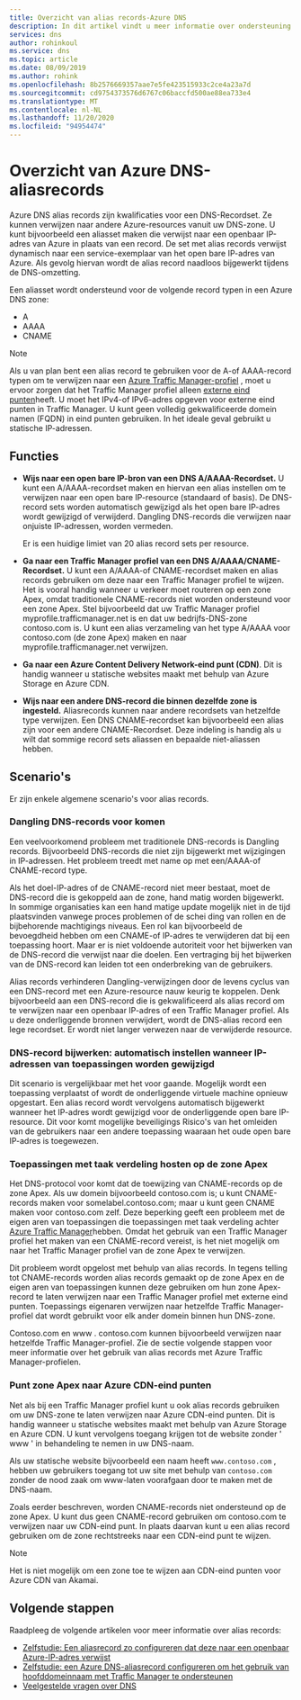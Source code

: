 ```yaml
---
title: Overzicht van alias records-Azure DNS
description: In dit artikel vindt u meer informatie over ondersteuning voor alias records in Microsoft Azure DNS.
services: dns
author: rohinkoul
ms.service: dns
ms.topic: article
ms.date: 08/09/2019
ms.author: rohink
ms.openlocfilehash: 8b2576669357aae7e5fe423515933c2ce4a23a7d
ms.sourcegitcommit: cd9754373576d6767c06baccfd500ae88ea733e4
ms.translationtype: MT
ms.contentlocale: nl-NL
ms.lasthandoff: 11/20/2020
ms.locfileid: "94954474"
---
```

# <a name="azure-dns-alias-records-overview"></a>Overzicht van Azure DNS-aliasrecords

Azure DNS alias records zijn kwalificaties voor een DNS-Recordset. Ze kunnen verwijzen naar andere Azure-resources vanuit uw DNS-zone. U kunt bijvoorbeeld een aliasset maken die verwijst naar een openbaar IP-adres van Azure in plaats van een record. De set met alias records verwijst dynamisch naar een service-exemplaar van het open bare IP-adres van Azure. Als gevolg hiervan wordt de alias record naadloos bijgewerkt tijdens de DNS-omzetting.

Een aliasset wordt ondersteund voor de volgende record typen in een Azure DNS zone: 

- A
- AAAA
- CNAME

> [!NOTE]
> Als u van plan bent een alias record te gebruiken voor de A-of AAAA-record typen om te verwijzen naar een [Azure Traffic Manager-profiel](../traffic-manager/quickstart-create-traffic-manager-profile.md) , moet u ervoor zorgen dat het Traffic Manager profiel alleen [externe eind punten](../traffic-manager/traffic-manager-endpoint-types.md#external-endpoints)heeft. U moet het IPv4-of IPv6-adres opgeven voor externe eind punten in Traffic Manager. U kunt geen volledig gekwalificeerde domein namen (FQDN) in eind punten gebruiken. In het ideale geval gebruikt u statische IP-adressen.

## <a name="capabilities"></a>Functies

- **Wijs naar een open bare IP-bron van een DNS A/AAAA-Recordset.** U kunt een A/AAAA-recordset maken en hiervan een alias instellen om te verwijzen naar een open bare IP-resource (standaard of basis). De DNS-record sets worden automatisch gewijzigd als het open bare IP-adres wordt gewijzigd of verwijderd. Dangling DNS-records die verwijzen naar onjuiste IP-adressen, worden vermeden.

   Er is een huidige limiet van 20 alias record sets per resource.

- **Ga naar een Traffic Manager profiel van een DNS A/AAAA/CNAME-Recordset.** U kunt een A/AAAA-of CNAME-recordset maken en alias records gebruiken om deze naar een Traffic Manager profiel te wijzen. Het is vooral handig wanneer u verkeer moet routeren op een zone Apex, omdat traditionele CNAME-records niet worden ondersteund voor een zone Apex. Stel bijvoorbeeld dat uw Traffic Manager profiel myprofile.trafficmanager.net is en dat uw bedrijfs-DNS-zone contoso.com is. U kunt een alias verzameling van het type A/AAAA voor contoso.com (de zone Apex) maken en naar myprofile.trafficmanager.net verwijzen.
- **Ga naar een Azure Content Delivery Network-eind punt (CDN)**. Dit is handig wanneer u statische websites maakt met behulp van Azure Storage en Azure CDN.
- **Wijs naar een andere DNS-record die binnen dezelfde zone is ingesteld.** Aliasrecords kunnen naar andere recordsets van hetzelfde type verwijzen. Een DNS CNAME-recordset kan bijvoorbeeld een alias zijn voor een andere CNAME-Recordset. Deze indeling is handig als u wilt dat sommige record sets aliassen en bepaalde niet-aliassen hebben.

## <a name="scenarios"></a>Scenario's

Er zijn enkele algemene scenario's voor alias records.

### <a name="prevent-dangling-dns-records"></a>Dangling DNS-records voor komen

Een veelvoorkomend probleem met traditionele DNS-records is Dangling records. Bijvoorbeeld DNS-records die niet zijn bijgewerkt met wijzigingen in IP-adressen. Het probleem treedt met name op met een/AAAA-of CNAME-record type.

Als het doel-IP-adres of de CNAME-record niet meer bestaat, moet de DNS-record die is gekoppeld aan de zone, hand matig worden bijgewerkt. In sommige organisaties kan een hand matige update mogelijk niet in de tijd plaatsvinden vanwege proces problemen of de schei ding van rollen en de bijbehorende machtigings niveaus. Een rol kan bijvoorbeeld de bevoegdheid hebben om een CNAME-of IP-adres te verwijderen dat bij een toepassing hoort. Maar er is niet voldoende autoriteit voor het bijwerken van de DNS-record die verwijst naar die doelen. Een vertraging bij het bijwerken van de DNS-record kan leiden tot een onderbreking van de gebruikers.

Alias records verhinderen Dangling-verwijzingen door de levens cyclus van een DNS-record met een Azure-resource nauw keurig te koppelen. Denk bijvoorbeeld aan een DNS-record die is gekwalificeerd als alias record om te verwijzen naar een openbaar IP-adres of een Traffic Manager profiel. Als u deze onderliggende bronnen verwijdert, wordt de DNS-alias record een lege recordset. Er wordt niet langer verwezen naar de verwijderde resource.

### <a name="update-dns-record-set-automatically-when-application-ip-addresses-change"></a>DNS-record bijwerken: automatisch instellen wanneer IP-adressen van toepassingen worden gewijzigd

Dit scenario is vergelijkbaar met het voor gaande. Mogelijk wordt een toepassing verplaatst of wordt de onderliggende virtuele machine opnieuw opgestart. Een alias record wordt vervolgens automatisch bijgewerkt wanneer het IP-adres wordt gewijzigd voor de onderliggende open bare IP-resource. Dit voor komt mogelijke beveiligings Risico's van het omleiden van de gebruikers naar een andere toepassing waaraan het oude open bare IP-adres is toegewezen.

### <a name="host-load-balanced-applications-at-the-zone-apex"></a>Toepassingen met taak verdeling hosten op de zone Apex

Het DNS-protocol voor komt dat de toewijzing van CNAME-records op de zone Apex. Als uw domein bijvoorbeeld contoso.com is; u kunt CNAME-records maken voor somelabel.contoso.com; maar u kunt geen CNAME maken voor contoso.com zelf.
Deze beperking geeft een probleem met de eigen aren van toepassingen die toepassingen met taak verdeling achter [Azure Traffic Manager](../traffic-manager/traffic-manager-overview.md)hebben. Omdat het gebruik van een Traffic Manager profiel het maken van een CNAME-record vereist, is het niet mogelijk om naar het Traffic Manager profiel van de zone Apex te verwijzen.

Dit probleem wordt opgelost met behulp van alias records. In tegens telling tot CNAME-records worden alias records gemaakt op de zone Apex en de eigen aren van toepassingen kunnen deze gebruiken om hun zone Apex-record te laten verwijzen naar een Traffic Manager profiel met externe eind punten. Toepassings eigenaren verwijzen naar hetzelfde Traffic Manager-profiel dat wordt gebruikt voor elk ander domein binnen hun DNS-zone.

Contoso.com en www \. contoso.com kunnen bijvoorbeeld verwijzen naar hetzelfde Traffic Manager-profiel. Zie de sectie volgende stappen voor meer informatie over het gebruik van alias records met Azure Traffic Manager-profielen.

### <a name="point-zone-apex-to-azure-cdn-endpoints"></a>Punt zone Apex naar Azure CDN-eind punten

Net als bij een Traffic Manager profiel kunt u ook alias records gebruiken om uw DNS-zone te laten verwijzen naar Azure CDN-eind punten. Dit is handig wanneer u statische websites maakt met behulp van Azure Storage en Azure CDN. U kunt vervolgens toegang krijgen tot de website zonder ' www ' in behandeling te nemen in uw DNS-naam.

Als uw statische website bijvoorbeeld een naam heeft `www.contoso.com` , hebben uw gebruikers toegang tot uw site met behulp van `contoso.com` zonder de nood zaak om www-laten voorafgaan door te maken met de DNS-naam.

Zoals eerder beschreven, worden CNAME-records niet ondersteund op de zone Apex. U kunt dus geen CNAME-record gebruiken om contoso.com te verwijzen naar uw CDN-eind punt. In plaats daarvan kunt u een alias record gebruiken om de zone rechtstreeks naar een CDN-eind punt te wijzen.

> [!NOTE]
> Het is niet mogelijk om een zone toe te wijzen aan CDN-eind punten voor Azure CDN van Akamai.

## <a name="next-steps"></a>Volgende stappen

Raadpleeg de volgende artikelen voor meer informatie over alias records:

- [Zelfstudie: Een aliasrecord zo configureren dat deze naar een openbaar Azure-IP-adres verwijst](tutorial-alias-pip.md)
- [Zelfstudie: een Azure DNS-aliasrecord configureren om het gebruik van hoofddomeinnaam met Traffic Manager te ondersteunen](tutorial-alias-tm.md)
- [Veelgestelde vragen over DNS](./dns-faq.md#alias-records)